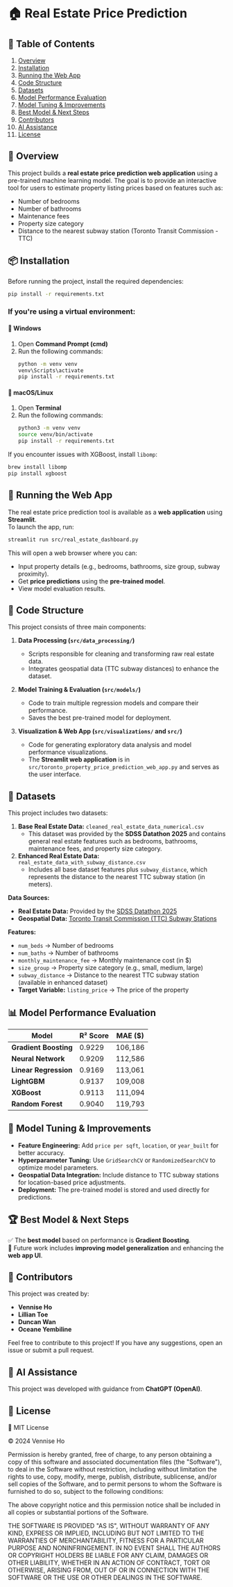# 🏠 Real Estate Price Prediction

## 📖 Table of Contents
1. [Overview](#-overview)
2. [Installation](#-installation)
3. [Running the Web App](#-running-the-web-app)
4. [Code Structure](#-code-structure)
5. [Datasets](#-datasets)
6. [Model Performance Evaluation](#-model-performance-evaluation)
7. [Model Tuning & Improvements](#-model-tuning--improvements)
8. [Best Model & Next Steps](#-best-model--next-steps)
9. [Contributors](#-contributors)
10. [AI Assistance](#-ai-assistance)
11. [License](#-license)

## 📖 Overview
This project builds a **real estate price prediction web application** using a pre-trained machine learning model. The goal is to provide an interactive tool for users to estimate property listing prices based on features such as:
- Number of bedrooms
- Number of bathrooms
- Maintenance fees
- Property size category
- Distance to the nearest subway station (Toronto Transit Commission - TTC)

## 📦 Installation
Before running the project, install the required dependencies:

```bash
pip install -r requirements.txt
```

### If you're using a virtual environment:
#### 🔹 Windows
1. Open **Command Prompt (cmd)**
2. Run the following commands:
   ```bash
   python -m venv venv
   venv\Scripts\activate
   pip install -r requirements.txt
   ```

#### 🔹 macOS/Linux
1. Open **Terminal**
2. Run the following commands:
   ```bash
   python3 -m venv venv
   source venv/bin/activate
   pip install -r requirements.txt
   ```
  If you encounter issues with XGBoost, install `libomp`:
  ```bash
  brew install libomp
  pip install xgboost
  ```


## 🚀 Running the Web App
The real estate price prediction tool is available as a **web application** using **Streamlit**.  
To launch the app, run:

```bash
streamlit run src/real_estate_dashboard.py
```

This will open a web browser where you can:
- Input property details (e.g., bedrooms, bathrooms, size group, subway proximity).
- Get **price predictions** using the **pre-trained model**.
- View model evaluation results.


## 📂 Code Structure
This project consists of three main components:

1. **Data Processing (`src/data_processing/`)**
   - Scripts responsible for cleaning and transforming raw real estate data.
   - Integrates geospatial data (TTC subway distances) to enhance the dataset.

2. **Model Training & Evaluation (`src/models/`)**
   - Code to train multiple regression models and compare their performance.
   - Saves the best pre-trained model for deployment.

3. **Visualization & Web App (`src/visualizations/` and `src/`)**
   - Code for generating exploratory data analysis and model performance visualizations.
   - The **Streamlit web application** is in `src/toronto_property_price_prediction_web_app.py` and serves as the user interface.


## 📂 Datasets
This project includes two datasets:
1. **Base Real Estate Data:** `cleaned_real_estate_data_numerical.csv`
   - This dataset was provided by the **SDSS Datathon 2025** and contains general real estate features such as bedrooms, bathrooms, maintenance fees, and property size category.
2. **Enhanced Real Estate Data:** `real_estate_data_with_subway_distance.csv`
   - Includes all base dataset features plus `subway_distance`, which represents the distance to the nearest TTC subway station (in meters).

**Data Sources:**
- **Real Estate Data:** Provided by the [SDSS Datathon 2025](https://sdss.datathon2025.org)
- **Geospatial Data:** [Toronto Transit Commission (TTC) Subway Stations](https://mdl.library.utoronto.ca/collections/geospatial-data/toronto-transit-commission-ttc)

**Features:**
  - `num_beds` → Number of bedrooms
  - `num_baths` → Number of bathrooms
  - `monthly_maintenance_fee` → Monthly maintenance cost (in $)
  - `size_group` → Property size category (e.g., small, medium, large)
  - `subway_distance` → Distance to the nearest TTC subway station (available in enhanced dataset)
- **Target Variable:** `listing_price` → The price of the property


## 📊 Model Performance Evaluation
| Model               | R² Score | MAE ($) |
|---------------------|---------|---------|
| **Gradient Boosting**  | 0.9229  | 106,186  |
| **Neural Network**    | 0.9209  | 112,586  |
| **Linear Regression**  | 0.9169  | 113,061  |
| **LightGBM**          | 0.9137  | 109,008  |
| **XGBoost**           | 0.9113  | 111,094  |
| **Random Forest**      | 0.9040  | 119,793  |


## 🔧 Model Tuning & Improvements
- **Feature Engineering:** Add `price per sqft`, `location`, or `year_built` for better accuracy.
- **Hyperparameter Tuning:** Use `GridSearchCV` or `RandomizedSearchCV` to optimize model parameters.
- **Geospatial Data Integration:** Include distance to TTC subway stations for location-based price adjustments.
- **Deployment:** The pre-trained model is stored and used directly for predictions.


## 🏆 Best Model & Next Steps
✅ The **best model** based on performance is **Gradient Boosting**.  
📌 Future work includes **improving model generalization** and enhancing the **web app UI**.


## 👥 Contributors
This project was created by:
- **Vennise Ho**
- **Lillian Toe**
- **Duncan Wan**
- **Oceane Yembiline**

Feel free to contribute to this project! If you have any suggestions, open an issue or submit a pull request.


## 🤖 AI Assistance
This project was developed with guidance from **ChatGPT (OpenAI)**.


## 📜 License
📄 MIT License

© 2024 Vennise Ho

Permission is hereby granted, free of charge, to any person obtaining a copy
of this software and associated documentation files (the "Software"), to deal
in the Software without restriction, including without limitation the rights
to use, copy, modify, merge, publish, distribute, sublicense, and/or sell
copies of the Software, and to permit persons to whom the Software is
furnished to do so, subject to the following conditions:

The above copyright notice and this permission notice shall be included in all
copies or substantial portions of the Software.

THE SOFTWARE IS PROVIDED "AS IS", WITHOUT WARRANTY OF ANY KIND, EXPRESS OR
IMPLIED, INCLUDING BUT NOT LIMITED TO THE WARRANTIES OF MERCHANTABILITY,
FITNESS FOR A PARTICULAR PURPOSE AND NONINFRINGEMENT. IN NO EVENT SHALL THE
AUTHORS OR COPYRIGHT HOLDERS BE LIABLE FOR ANY CLAIM, DAMAGES OR OTHER
LIABILITY, WHETHER IN AN ACTION OF CONTRACT, TORT OR OTHERWISE, ARISING FROM,
OUT OF OR IN CONNECTION WITH THE SOFTWARE OR THE USE OR OTHER DEALINGS IN THE
SOFTWARE.

